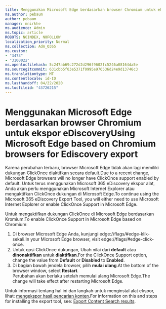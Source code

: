 ```yaml
---
title: Menggunakan Microsoft Edge berdasarkan browser Chromium untuk ekspor eDiscovery
ms.author: pebaum
author: pebaum
manager: mnirkhe
ms.audience: Admin
ms.topic: article
ROBOTS: NOINDEX, NOFOLLOW
localization_priority: Normal
ms.collection: Adm_O365
ms.custom:
- "3473"
- "3100022"
ms.openlocfilehash: 5c247ab69c272d2d296f9602fc5246a08164da5e
ms.sourcegitcommit: 631cbb5f03e5371f0995e976536d24e9d13746c3
ms.translationtype: MT
ms.contentlocale: id-ID
ms.lasthandoff: 04/22/2020
ms.locfileid: "43726215"
---
```

# <a name="using-microsoft-edge-based-on-chromium-browsers-for-ediscovery-export"></a><span data-ttu-id="33f9a-102">Menggunakan Microsoft Edge berdasarkan browser Chromium untuk ekspor eDiscovery</span><span class="sxs-lookup"><span data-stu-id="33f9a-102">Using Microsoft Edge based on Chromium browsers for Ediscovery export</span></span>

<span data-ttu-id="33f9a-103">Karena perubahan terbaru, browser Microsoft Edge tidak akan lagi memiliki dukungan ClickOnce diaktifkan secara default.</span><span class="sxs-lookup"><span data-stu-id="33f9a-103">Due to a recent change, Microsoft Edge browsers will no longer have ClickOnce support enabled by default.</span></span> <span data-ttu-id="33f9a-104">Untuk terus menggunakan Microsoft 365 eDiscovery ekspor alat, Anda akan perlu menggunakan Microsoft Internet Explorer atau mengaktifkan ClickOnce dukungan di Microsoft Edge.</span><span class="sxs-lookup"><span data-stu-id="33f9a-104">To continue using the Microsoft 365 eDiscovery Export Tool, you will either need to use Microsoft Internet Explorer or enable ClickOnce Support in Microsoft Edge.</span></span> 

<span data-ttu-id="33f9a-105">Untuk mengaktifkan dukungan ClickOnce di Microsoft Edge berdasarkan Kromium:</span><span class="sxs-lookup"><span data-stu-id="33f9a-105">To enable ClickOnce Support in Microsoft Edge based on Chromium:</span></span> 
1. <span data-ttu-id="33f9a-106">Di browser Microsoft Edge Anda, kunjungi edge://flags/#edge-klik-sekali.</span><span class="sxs-lookup"><span data-stu-id="33f9a-106">In your Microsoft Edge browser, visit edge://flags/#edge-click-once.</span></span>
2. <span data-ttu-id="33f9a-107">Untuk opsi ClickOnce dukungan, Ubah nilai dari **default** atau **dinonaktifkan** untuk **diaktifkan**.</span><span class="sxs-lookup"><span data-stu-id="33f9a-107">For the ClickOnce Support option, change the value from **Default** or **Disabled** to **Enabled**.</span></span> 
3. <span data-ttu-id="33f9a-108">Di bagian bawah jendela browser, pilih **mulai ulang**.</span><span class="sxs-lookup"><span data-stu-id="33f9a-108">At the bottom of the browser window, select **Restart**.</span></span> <br>
 <span data-ttu-id="33f9a-109">Perubahan akan berlaku setelah memulai ulang Microsoft Edge.</span><span class="sxs-lookup"><span data-stu-id="33f9a-109">The change will take effect after restarting Microsoft Edge.</span></span> 

<span data-ttu-id="33f9a-110">Untuk informasi tentang hal ini dan langkah untuk menginstal alat ekspor, lihat: [mengekspor hasil pencarian konten](https://docs.microsoft.com/microsoft-365/compliance/export-search-results).</span><span class="sxs-lookup"><span data-stu-id="33f9a-110">For information on this and steps for installing the  export tool, see: [ Export Content Search results](https://docs.microsoft.com/microsoft-365/compliance/export-search-results).</span></span>